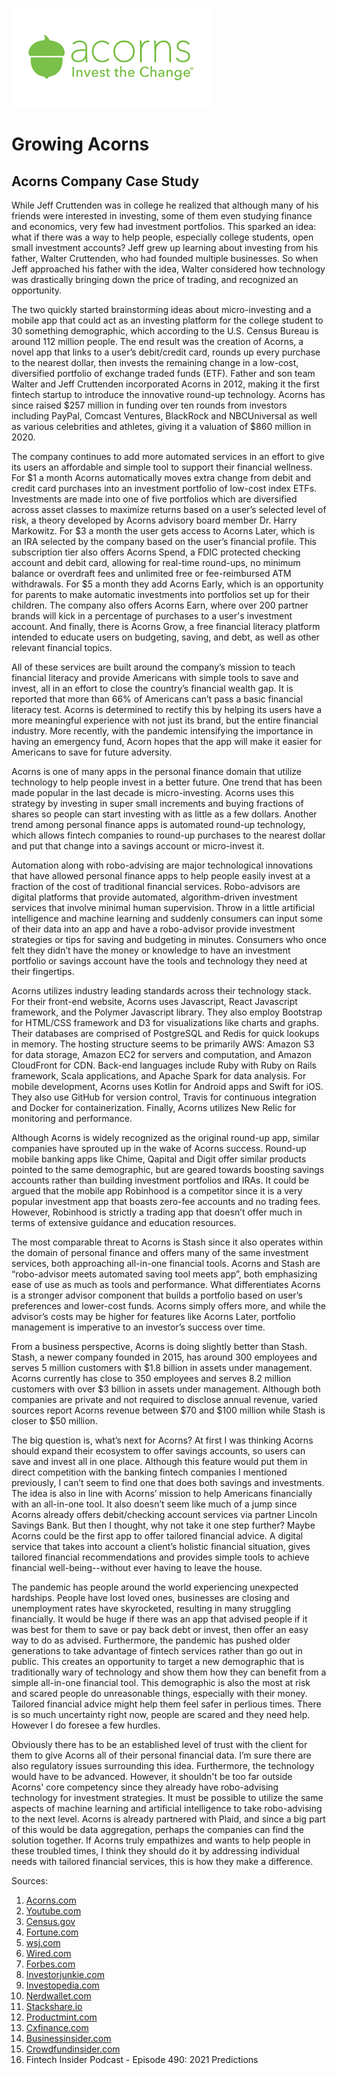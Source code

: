 ![Acorns Logo](acorns_image.png)

# Growing Acorns
## Acorns Company Case Study


While Jeff Cruttenden was in college he realized that although many of his friends were interested in investing, some of them even studying finance and economics, very few had investment portfolios.  This sparked an idea: what if there was a way to help people, especially college students, open small investment accounts?  Jeff grew up learning about investing from his father, Walter Cruttenden, who had founded multiple businesses.  So when Jeff approached his father with the idea, Walter considered how technology was drastically bringing down the price of trading, and recognized an opportunity.  

The two quickly started brainstorming ideas about micro-investing and a mobile app that could act as an investing platform for the college student to 30 something demographic, which according to the U.S. Census Bureau is around 112 million people.  The end result was the creation of Acorns, a novel app that links to a user’s debit/credit card, rounds up every purchase to the nearest dollar, then invests the remaining change in a low-cost, diversified portfolio of exchange traded funds (ETF).  Father and son team Walter and Jeff Cruttenden incorporated Acorns in 2012, making it the first fintech startup to introduce the innovative round-up technology.  Acorns has since raised $257 million in funding over ten rounds from investors including PayPal, Comcast Ventures, BlackRock and NBCUniversal as well as various celebrities and athletes, giving it a valuation of $860 million in 2020. 

The company continues to add more automated services in an effort to give its users an affordable and simple tool to support their financial wellness.  For $1 a month Acorns automatically moves extra change from debit and credit card purchases into an investment portfolio of low-cost index ETFs.  Investments are made into one of five portfolios which are diversified across asset classes to maximize returns based on a user’s selected level of risk, a theory developed by Acorns advisory board member Dr. Harry Markowitz.  For $3 a month the user gets access to Acorns Later, which is an IRA selected by the company based on the user’s financial profile.  This subscription tier also offers Acorns Spend, a FDIC protected checking account and debit card, allowing for real-time round-ups, no minimum balance or overdraft fees and unlimited free or fee-reimbursed ATM withdrawals.  For $5 a month they add Acorns Early, which is an opportunity for parents to make automatic investments into portfolios set up for their children.  The company also offers Acorns Earn, where over 200 partner brands will kick in a percentage of purchases to a user's investment account.  And finally, there is Acorns Grow, a free financial literacy platform intended to educate users on budgeting, saving, and debt, as well as other relevant financial topics.  

All of these services are built around the company’s mission to teach financial literacy and provide Americans with simple tools to save and invest, all in an effort to close the country’s financial wealth gap.  It is reported that more than 66% of Americans can’t pass a basic financial literacy test.  Acorns is determined to rectify this by helping its users have a more meaningful experience with not just its brand, but the entire financial industry.  More recently, with the pandemic intensifying the importance in having an emergency fund, Acorn hopes that the app will make it easier for Americans to save for future adversity.  

Acorns is one of many apps in the personal finance domain that utilize technology to help people invest in a better future.  One trend that has been made popular in the last decade is micro-investing.  Acorns uses this strategy by investing in super small increments and buying fractions of shares so people can start investing with as little as a few dollars.  Another trend among personal finance apps is automated round-up technology, which allows fintech companies to round-up purchases to the nearest dollar and put that change into a savings account or micro-invest it.     

Automation along with robo-advising are major technological innovations that have allowed personal finance apps to help people easily invest at a fraction of the cost of traditional financial services.  Robo-advisors are digital platforms that provide automated, algorithm-driven investment services that involve minimal human supervision.  Throw in a little artificial intelligence and machine learning and suddenly consumers can input some of their data into an app and have a robo-advisor provide investment strategies or tips for saving and budgeting in minutes.  Consumers who once felt they didn’t have the money or knowledge to have an investment portfolio or savings account have the tools and technology they need at their fingertips.      

Acorns utilizes industry leading standards across their technology stack.  For their front-end website, Acorns uses Javascript, React Javascript framework, and the Polymer Javascript library.  They also employ Bootstrap for HTML/CSS framework and D3 for visualizations like charts and graphs.  Their databases are comprised of PostgreSQL and Redis for quick lookups in memory.  The hosting structure seems to be primarily AWS: Amazon S3 for data storage, Amazon EC2 for servers and computation, and Amazon CloudFront for CDN.  Back-end languages include Ruby with Ruby on Rails framework, Scala applications, and Apache Spark for data analysis.  For mobile development, Acorns uses Kotlin for Android apps and Swift for iOS.  They also use GitHub for version control, Travis for continuous integration and Docker for containerization.  Finally, Acorns utilizes New Relic for monitoring and performance.      

Although Acorns is widely recognized as the original round-up app, similar companies have sprouted up in the wake of Acorns success.  Round-up mobile banking apps like Chime, Qapital and Digit offer similar products pointed to the same demographic, but are geared towards boosting savings accounts rather than building investment portfolios and IRAs.  It could be argued that the mobile app Robinhood is a competitor since it is a very popular investment app that boasts zero-fee accounts and no trading fees.  However, Robinhood is strictly a trading app that doesn’t offer much in terms of extensive guidance and education resources.  

The most comparable threat to Acorns is Stash since it also operates within the domain of personal finance and offers many of the same investment services, both approaching all-in-one financial tools.  Acorns and Stash are “robo-advisor meets automated saving tool meets app”, both emphasizing ease of use as much as tools and performance.  What differentiates Acorns is a stronger advisor component that builds a portfolio based on user’s preferences and lower-cost funds.  Acorns simply offers more, and while the advisor’s costs may be higher for features like Acorns Later, portfolio management is imperative to an investor’s success over time.

From a business perspective, Acorns is doing slightly better than Stash.  Stash, a newer company founded in 2015, has around 300 employees and serves 5 million customers with $1.8 billion in assets under management.  Acorns currently has close to 350 employees and serves 8.2 million customers with over $3 billion in assets under management.  Although both companies are private and not required to disclose annual revenue, varied sources report Acorns revenue between $70 and $100 million while Stash is closer to $50 million.

The big question is, what’s next for Acorns?  At first I was thinking Acorns should expand their ecosystem to offer savings accounts, so users can save and invest all in one place.  Although this feature would put them in direct competition with the banking fintech companies I mentioned previously, I can’t seem to find one that does both savings and investments.  The idea is also in line with Acorns’ mission to help Americans financially with an all-in-one tool.  It also doesn’t seem like much of a jump since Acorns already offers debit/checking account services via partner Lincoln Savings Bank.  But then I thought, why not take it one step further?  Maybe Acorns could be the first app to offer tailored financial advice.  A digital service that takes into account a client’s holistic financial situation, gives tailored financial recommendations and provides simple tools to achieve financial well-being--without ever having to leave the house. 

The pandemic has people around the world experiencing unexpected hardships.  People have lost loved ones, businesses are closing and unemployment rates have skyrocketed, resulting in many struggling financially.  It would be huge if there was an app that advised people if it was best for them to save or pay back debt or invest, then offer an easy way to do as advised.  Furthermore, the pandemic has pushed older generations to take advantage of fintech services rather than go out in public.  This creates an opportunity to target a new demographic that is traditionally wary of technology and show them how they can benefit from a simple all-in-one financial tool.  This demographic is also the most at risk and scared people do unreasonable things, especially with their money.  Tailored financial advice might help them feel safer in perlious times.  There is so much uncertainty right now, people are scared and they need help.  However I do foresee a few hurdles.

Obviously there has to be an established level of trust with the client for them to give Acorns all of their personal financial data.  I’m sure there are also regulatory issues surrounding this idea.  Furthermore, the technology would have to be advanced.  However, it shouldn't be too far outside Acorns' core competency since they already have robo-advising technology for investment strategies.  It must be possible to utilize the same aspects of machine learning and artificial intelligence to take robo-advising to the next level.  Acorns is already partnered with Plaid, and since a big part of this would be data aggregation, perhaps the companies can find the solution together.  If Acorns truly empathizes and wants to help people in these troubled times, I think they should do it by addressing individual needs with tailored financial services, this is how they make a difference. 


Sources:
1. [Acorns.com](https://www.acorns.com/)
2. [Youtube.com](https://www.youtube.com/watch?v=36R3UTgj5jY)
3. [Census.gov](https://www.census.gov/prod/cen2010/briefs/c2010br-03.pdf)
4. [Fortune.com](https://fortune.com/impact20/2020/acorns/)
5. [wsj.com](https://www.wsj.com/articles/blackrock-backs-a-startup-to-find-out-what-young-investors-want-1525868931?mod=article_inline)
6. [Wired.com](https://www.wired.com/2014/08/acorn-app/)
7. [Forbes.com](https://www.forbes.com/companies/acorns/?list=fintech/&sh=62b08423529d)
8. [Investorjunkie.com](https://investorjunkie.com/compare/stash-vs-robinhood-vs-acorns/)
9. [Investopedia.com](https://www.investopedia.com/terms/r/roboadvisor-roboadviser.asp#:~:text=Robo%2Dadvisors%20)
10. [Nerdwallet.com](https://www.nerdwallet.com/blog/investing/acorns-vs-stash/)
11. [Stackshare.io](https://stackshare.io/acorns/acorns)
12. [Productmint.com](https://productmint.com/the-acorns-business-model-how-does-acorns-make-money/)
13. [Cxfinance.com](https://cxfinance.wbresearch.com/blog/acorns-investment-strategy-to-prove-financial-literacy-of-customers)
14. [Businessinsider.com](https://www.businessinsider.com/personal-finance/stash-financial-app-ira-retirement-account-openings-surge-2020-7)
15. [Crowdfundinsider.com](https://www.crowdfundinsider.com/2020/09/166713-us-based-fintech-stash-claims-its-aum-have-grown-to-1-8-billion-company-reportedly-offers-personalized-advice-to-5-million-americans/)
16. Fintech Insider Podcast - Episode 490: 2021 Predictions
